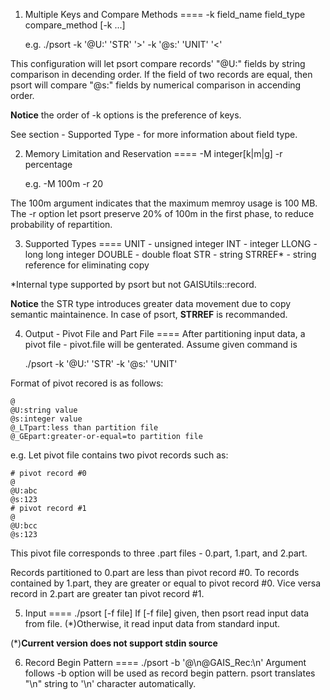 1. Multiple Keys and Compare Methods
====
	-k field_name field_type compare_method [-k ...]

	e.g. ./psort -k '@U:' 'STR' '>' -k '@s:' 'UNIT' '<'

This configuration will let psort compare records' "@U:" 
fields by string comparison in decending order. 
If the field of two records are equal, then psort will 
compare "@s:" fields by numerical comparison in accending 
order.

__Notice__ the order of -k options is the preference of keys.

See section - Supported Type - for more information about 
field type.

2. Memory Limitation and Reservation
====
	-M integer[k|m|g] -r percentage

	e.g. -M 100m -r 20

The 100m argument indicates that the maximum memroy usage
is 100 MB. The -r option let psort preserve 20% of 100m
in the first phase, to reduce probability of repartition.

3. Supported Types
====
	UNIT 	- unsigned integer
	INT	- integer
	LLONG	- long long integer
	DOUBLE  - double float
	STR 	- string
	STRREF*	- string reference for eliminating copy

*Internal type supported by psort but not GAISUtils::record.

__Notice__ the STR type introduces greater data movement due
to copy semantic maintainence. In case of psort, __STRREF__ is 
recommanded.

4. Output - Pivot File and Part File
====
After partitioning input data, a pivot file - pivot.file
will be genterated. Assume given command is

	./psort -k '@U:' 'STR' -k '@s:' 'UNIT'

Format of pivot recored is as follows:

	@
	@U:string value
	@s:integer value
	@_LTpart:less than partition file
	@_GEpart:greater-or-equal=to partition file


e.g. Let pivot file contains two pivot records such as:

	# pivot record #0
	@
	@U:abc
	@s:123
	# pivot record #1
	@
	@U:bcc
	@s:123

This pivot file corresponds to three .part files - 
0.part, 1.part, and 2.part.

Records partitioned to 0.part are less than pivot
record #0. To records contained by 1.part, they are 
greater or equal to pivot record #0. Vice versa
record in 2.part are greater tan pivot record #1.

5. Input
====
	./psort [-f file]
If [-f file] given, then psort read input data from file.
(*)Otherwise, it read input data from standard input.

(*)__Current version does not support stdin source__

6. Record Begin Pattern
====
	./psort -b '@\n@GAIS_Rec:\n'
Argument follows -b option will be used as record begin
pattern. psort translates "\n" string to '\n' character
automatically.

